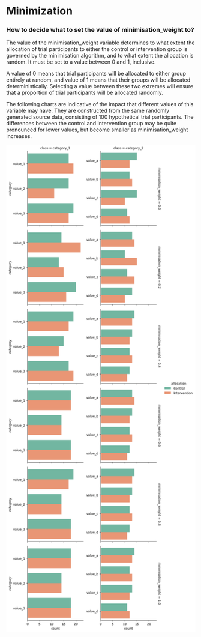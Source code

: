 # Minimization

### How to decide what to set the value of minimisation_weight to?

The value of the minimisation_weight variable determines to what extent the allocation of trial participants to either the control or intervention group is governed by the minimisation algorithm, and to what extent the allocation is random. It must be set to a value between 0 and 1, inclusive. 

A value of 0 means that trial participants will be allocated to either group entirely at random, and value of 1 means that their groups will be allocated deterministically. Selecting a value between these two extremes will ensure that a proportion of trial participants will be allocated randomly. 

The following charts are indicative of the impact that different values of this variable may have. They are constructed from the same randomly generated source data, consisting of 100 hypothetical trial participants. The differences between the control and intervention group may be quite pronounced for lower values, but become smaller as minimisation_weight increases. 

<img src="./chart-f5bc8672.png" width="800" />
